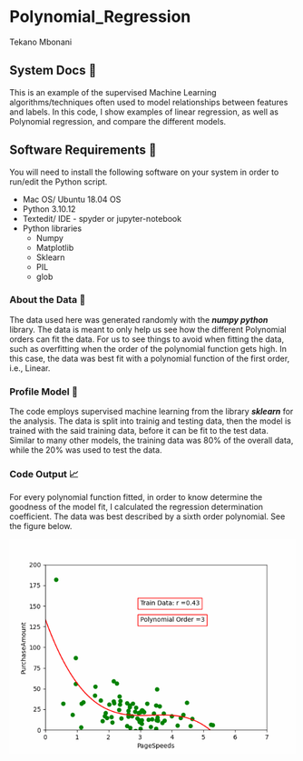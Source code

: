 # Polynomial_Regression
Tekano Mbonani

## System Docs 📃
This is an example of the supervised Machine Learning algorithms/techniques often used to model relationships between features and labels. In this code, I show examples of linear regression, as well as Polynomial regression, and compare the different models.  

## Software Requirements 🔌
You will need to install the following software on your system in order to run/edit the Python script.
* Mac OS/ Ubuntu 18.04 OS
* Python 3.10.12
* Textedit/ IDE - spyder or jupyter-notebook
* Python libraries
  * Numpy
  * Matplotlib
  * Sklearn
  * PIL
  * glob
    
### About the Data 💾 
The data used here was generated randomly with the ***numpy python*** library. The data is meant to only help us see how the different Polynomial orders can fit the data. For us to see things to avoid when fitting the data, such as overfitting when the order of the polynomial function gets high. In this case, the data was best fit with a polynomial function of the first order, i.e., Linear. 
### Profile Model 🧮
The code employs supervised machine learning from the library ***sklearn*** for the analysis. The data is split into trainig and testing data, then the model is trained with the said training data, before it can be fit to the test data. Similar to many other models, the training data was 80% of the overall data, while the 20% was used to test the data.
### Code Output 📈 
For every polynomial function fitted, in order to know determine the goodness of the model fit, I calculated the regression determination coefficient. The data was best described by a sixth order polynomial. See the figure below.
<p align="center">
    <img width="700" src="https://github.com/T3kan0/Polynomial_Regression/blob/main/png_to_gif.gif" alt="Material Bread logo">
</p> 


